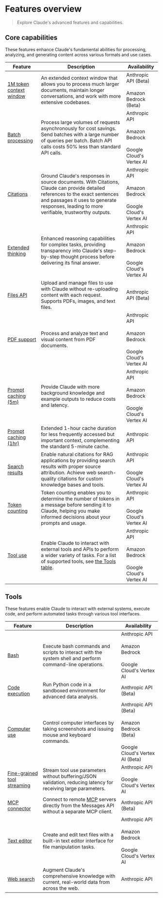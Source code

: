 # Features overview

> Explore Claude's advanced features and capabilities.

## Core capabilities

These features enhance Claude's fundamental abilities for processing, analyzing, and generating content across various formats and use cases.

| Feature                                                                                       | Description                                                                                                                                                                                                               | Availability                                                                |
| --------------------------------------------------------------------------------------------- | ------------------------------------------------------------------------------------------------------------------------------------------------------------------------------------------------------------------------- | --------------------------------------------------------------------------- |
| [1M token context window](/en/docs/build-with-claude/context-windows#1m-token-context-window) | An extended context window that allows you to process much larger documents, maintain longer conversations, and work with more extensive codebases.                                                                       | Anthropic API (Beta)<br /><br />Amazon Bedrock (Beta)                       |
| [Batch processing](/en/docs/build-with-claude/batch-processing)                               | Process large volumes of requests asynchronously for cost savings. Send batches with a large number of queries per batch. Batch API calls costs 50% less than standard API calls.                                         | Anthropic API<br /><br />Amazon Bedrock<br /><br />Google Cloud's Vertex AI |
| [Citations](/en/docs/build-with-claude/citations)                                             | Ground Claude's responses in source documents. With Citations, Claude can provide detailed references to the exact sentences and passages it uses to generate responses, leading to more verifiable, trustworthy outputs. | Anthropic API<br /><br />Amazon Bedrock<br /><br />Google Cloud's Vertex AI |
| [Extended thinking](/en/docs/build-with-claude/extended-thinking)                             | Enhanced reasoning capabilities for complex tasks, providing transparency into Claude's step-by-step thought process before delivering its final answer.                                                                  | Anthropic API<br /><br />Amazon Bedrock<br /><br />Google Cloud's Vertex AI |
| [Files API](/en/docs/build-with-claude/files)                                                 | Upload and manage files to use with Claude without re-uploading content with each request. Supports PDFs, images, and text files.                                                                                         | Anthropic API (Beta)                                                        |
| [PDF support](/en/docs/build-with-claude/pdf-support)                                         | Process and analyze text and visual content from PDF documents.                                                                                                                                                           | Anthropic API<br /><br />Amazon Bedrock<br /><br />Google Cloud's Vertex AI |
| [Prompt caching (5m)](/en/docs/build-with-claude/prompt-caching)                              | Provide Claude with more background knowledge and example outputs to reduce costs and latency.                                                                                                                            | Anthropic API<br /><br />Amazon Bedrock<br /><br />Google Cloud's Vertex AI |
| [Prompt caching (1hr)](/en/docs/build-with-claude/prompt-caching#1-hour-cache-duration)       | Extended 1-hour cache duration for less frequently accessed but important context, complementing the standard 5-minute cache.                                                                                             | Anthropic API                                                               |
| [Search results](/en/docs/build-with-claude/search-results)                                   | Enable natural citations for RAG applications by providing search results with proper source attribution. Achieve web search-quality citations for custom knowledge bases and tools.                                      | Anthropic API<br /><br />Google Cloud's Vertex AI                           |
| [Token counting](/en/api/messages-count-tokens)                                               | Token counting enables you to determine the number of tokens in a message before sending it to Claude, helping you make informed decisions about your prompts and usage.                                                  | Anthropic API<br /><br />Google Cloud's Vertex AI                           |
| [Tool use](/en/docs/agents-and-tools/tool-use/overview)                                       | Enable Claude to interact with external tools and APIs to perform a wider variety of tasks. For a list of supported tools, see [the Tools table](#tools).                                                                 | Anthropic API<br /><br />Amazon Bedrock<br /><br />Google Cloud's Vertex AI |

## Tools

These features enable Claude to interact with external systems, execute code, and perform automated tasks through various tool interfaces.

| Feature                                                                                       | Description                                                                                                                  | Availability                                                                                     |
| --------------------------------------------------------------------------------------------- | ---------------------------------------------------------------------------------------------------------------------------- | ------------------------------------------------------------------------------------------------ |
| [Bash](/en/docs/agents-and-tools/tool-use/bash-tool)                                          | Execute bash commands and scripts to interact with the system shell and perform command-line operations.                     | Anthropic API<br /><br />Amazon Bedrock<br /><br />Google Cloud's Vertex AI                      |
| [Code execution](/en/docs/agents-and-tools/tool-use/code-execution-tool)                      | Run Python code in a sandboxed environment for advanced data analysis.                                                       | Anthropic API (Beta)                                                                             |
| [Computer use](/en/docs/agents-and-tools/tool-use/computer-use-tool)                          | Control computer interfaces by taking screenshots and issuing mouse and keyboard commands.                                   | Anthropic API (Beta)<br /><br />Amazon Bedrock (Beta)<br /><br />Google Cloud's Vertex AI (Beta) |
| [Fine-grained tool streaming](/en/docs/agents-and-tools/tool-use/fine-grained-tool-streaming) | Stream tool use parameters without buffering/JSON validation, reducing latency for receiving large parameters.               | Anthropic API<br /><br />Google Cloud's Vertex AI                                                |
| [MCP connector](/en/docs/agents-and-tools/mcp-connector)                                      | Connect to remote [MCP](/en/docs/agents-and-tools/mcp) servers directly from the Messages API without a separate MCP client. | Anthropic API (Beta)                                                                             |
| [Text editor](/en/docs/agents-and-tools/tool-use/text-editor-tool)                            | Create and edit text files with a built-in text editor interface for file manipulation tasks.                                | Anthropic API<br /><br />Amazon Bedrock<br /><br />Google Cloud's Vertex AI                      |
| [Web search](/en/docs/agents-and-tools/tool-use/web-search-tool)                              | Augment Claude's comprehensive knowledge with current, real-world data from across the web.                                  | Anthropic API                                                                                    |
